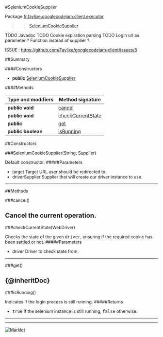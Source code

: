 #SeleniumCookieSupplier

Package [fr.faylixe.googlecodejam.client.executor](README.md)<br>
>  > [SeleniumCookieSupplier](SeleniumCookieSupplier.md)

TODO Javadoc
 TODO Cookie expiration parsing
 TODO Login url as parameter ? Function instead of supplier ?.
 
 ISSUE : https://github.com/Faylixe/googlecodejam-client/issues/5

##Summary

####Constructors

* **public** [SeleniumCookieSupplier](#seleniumcookiesupplierstring-java.util.function.supplier)

####Methods

Type and modifiers | Method signature
 --- | --- 
**public** **void** | [cancel](#cancel)
**public** **void** | [checkCurrentState](#checkcurrentstatewebdriver)
**public**  | [get](#get)
**public** **boolean** | [isRunning](#isrunning)


##Constructors

###SeleniumCookieSupplier(String, Supplier)


Default constructor.
#####Parameters


* target Target URL user should be redirected to.
* driverSupplier Supplier that will create our driver instance to use.

---

##Methods

###cancel()


Cancel the current operation.
---
###checkCurrentState(WebDriver)


Checks the state of the given <tt>driver</tt>,
 ensuring if the required cookie has been settled or not.
#####Parameters


* driver Driver to check state from.

---
###get()


{@inheritDoc}
---
###isRunning()


Indicates if the login process is still running.
#####Returns


* <tt>true</tt> if the selenium instance is still running, <tt>false</tt> otherwise.

---
---
[![Marklet](https://img.shields.io/badge/Generated%20by-Marklet-green.svg)](https://github.com/Faylixe/marklet)